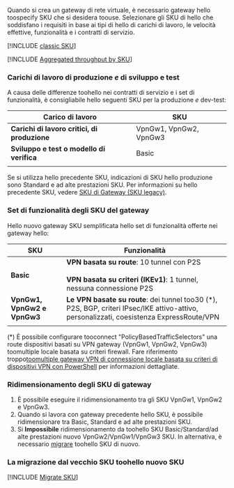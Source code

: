 Quando si crea un gateway di rete virtuale, è necessario gateway hello toospecify SKU che si desidera toouse. Selezionare gli SKU di hello che soddisfano i requisiti in base ai tipi di hello di carichi di lavoro, le velocità effettive, funzionalità e i contratti di servizio.

[!INCLUDE [classic SKU](./vpn-gateway-classic-sku-support-include.md)]

[!INCLUDE [Aggregated throughput by SKU](./vpn-gateway-table-gwtype-aggtput-include.md)]

###  <a name="workloads"></a>Carichi di lavoro di produzione *e* di sviluppo e test

A causa delle differenze toohello nei contratti di servizio e i set di funzionalità, è consigliabile hello seguenti SKU per la produzione *e* dev-test:

| **Carico di lavoro**                       | **SKU**               |
| ---                                | ---                    |
| **Carichi di lavoro critici, di produzione** | VpnGw1, VpnGw2, VpnGw3 |
| **Sviluppo e test o modello di verifica**   | Basic                  |
|                                    |                        |

Se si utilizza hello precedente SKU, indicazioni di SKU hello produzione sono Standard e ad alte prestazioni SKU. Per informazioni su hello precedente SKU, vedere [SKU di Gateway (SKU legacy)](../articles/vpn-gateway/vpn-gateway-about-skus-legacy.md).

###  <a name="feature"></a>Set di funzionalità degli SKU del gateway

Hello nuovo gateway SKU semplificata hello set di funzionalità offerte nei gateway hello:

| **SKU**| **Funzionalità**|
| ---    | ---         |
|**Basic**   | **VPN basata su route**: 10 tunnel con P2S<br><br>**VPN basata su criteri (IKEv1)**: 1 tunnel, nessuna connessione P2S|
| **VpnGw1, VpnGw2 e VpnGw3** | **Le VPN basate su route**: dei tunnel too30 (*), P2S, BGP, criteri IPsec/IKE attivo-attivo, personalizzati, coesistenza ExpressRoute/VPN |
|        |             |

(*) È possibile configurare tooconnect "PolicyBasedTrafficSelectors" una route dispositivi basati su VPN gateway (VpnGw1, VpnGw2, VpnGw3) toomultiple locale basata su criteri firewall. Fare riferimento troppo[toomultiple gateway VPN di connessione locale basata su criteri di dispositivi VPN con PowerShell](../articles/vpn-gateway/vpn-gateway-connect-multiple-policybased-rm-ps.md) per informazioni dettagliate.

###  <a name="resize"></a>Ridimensionamento degli SKU di gateway

1. È possibile eseguire il ridimensionamento tra gli SKU VpnGw1, VpnGw2 e VpnGw3.
2. Quando si lavora con gateway precedente hello SKU, è possibile ridimensionare tra Basic, Standard e ad alte prestazioni SKU.
2. Si **Impossibile** ridimensionamento da toohello SKU Basic/Standard/ad alte prestazioni nuovo VpnGw2/VpnGw1/VpnGw3 SKU. In alternativa, è necessario [migrare](#migrate) toohello SKU di nuovo.

###  <a name="migrate"></a>La migrazione dal vecchio SKU toohello nuovo SKU

[!INCLUDE [Migrate SKU](./vpn-gateway-migrate-legacy-sku-include.md)]
